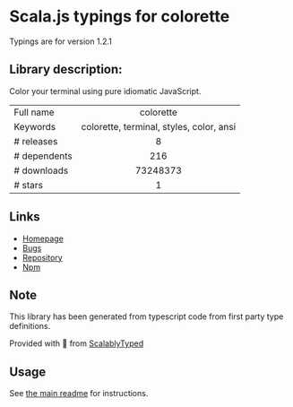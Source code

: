
# Scala.js typings for colorette

Typings are for version 1.2.1

## Library description:
Color your terminal using pure idiomatic JavaScript.

|                    |                 |
| ------------------ | :-------------: |
| Full name          | colorette |
| Keywords           | colorette, terminal, styles, color, ansi |
| # releases         | 8 |
| # dependents       | 216 |
| # downloads        | 73248373 |
| # stars            | 1 |

## Links
- [Homepage](https://github.com/jorgebucaran/colorette)
- [Bugs](https://github.com/jorgebucaran/colorette/issues)
- [Repository](https://github.com/jorgebucaran/colorette)
- [Npm](https://www.npmjs.com/package/colorette)
    


## Note
This library has been generated from typescript code from first party type definitions.

Provided with :purple_heart: from [ScalablyTyped](https://github.com/oyvindberg/ScalablyTyped)

## Usage
See [the main readme](../../readme.md) for instructions.



